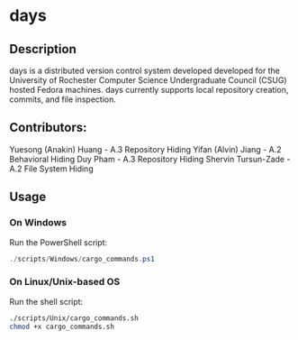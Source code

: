 # days

## Description
days is a distributed version control system developed developed for the University of Rochester 
Computer Science Undergraduate Council (CSUG) hosted Fedora machines.
days currently supports local repository creation, commits, and file inspection.

## Contributors:
Yuesong (Anakin) Huang - A.3 Repository Hiding
Yifan (Alvin) Jiang - A.2 Behavioral Hiding
Duy Pham - A.3 Repository Hiding
Shervin Tursun-Zade - A.2 File System Hiding

## Usage

### On Windows
Run the PowerShell script:

```powershell
./scripts/Windows/cargo_commands.ps1
```

### On Linux/Unix-based OS
Run the shell script:
```bash
./scripts/Unix/cargo_commands.sh
chmod +x cargo_commands.sh
```